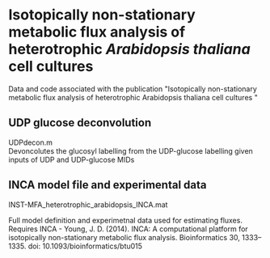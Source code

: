 # Isotopically non-stationary metabolic flux analysis of heterotrophic <i>Arabidopsis thaliana</i> cell cultures 
Data and code associated with the publication "Isotopically non-stationary metabolic flux analysis of heterotrophic Arabidopsis thaliana cell cultures "

<h2> UDP glucose deconvolution</h2>

UDPdecon.m  
Devoncolutes the glucosyl labelling from the UDP-glucose labelling given inputs of UDP and UDP-glucose MIDs

<h2> INCA model file and experimental data </h2>
INST-MFA_heterotrophic_arabidopsis_INCA.mat  

Full model definition and experimetnal data used for estimating fluxes.  
Requires INCA - Young, J. D. (2014). INCA: A computational platform for isotopically non-stationary metabolic flux analysis. Bioinformatics 30, 1333–1335. doi: 10.1093/bioinformatics/btu015
